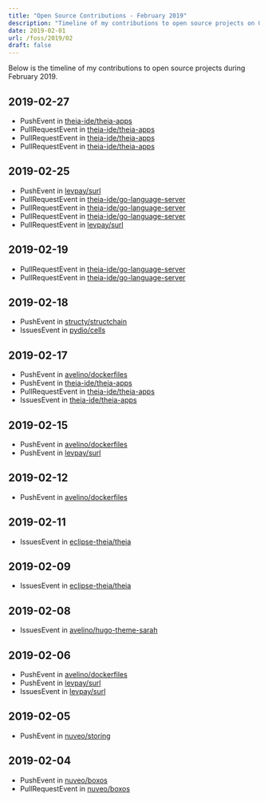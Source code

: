 ```yaml
---
title: "Open Source Contributions - February 2019"
description: "Timeline of my contributions to open source projects on GitHub during February 2019."
date: 2019-02-01
url: /foss/2019/02
draft: false
---
```


Below is the timeline of my contributions to open source projects during February 2019.

## 2019-02-27

- PushEvent in [theia-ide/theia-apps](https://github.com/theia-ide/theia-apps)
- PullRequestEvent in [theia-ide/theia-apps](https://github.com/theia-ide/theia-apps)
- PullRequestEvent in [theia-ide/theia-apps](https://github.com/theia-ide/theia-apps)
- PullRequestEvent in [theia-ide/theia-apps](https://github.com/theia-ide/theia-apps)

## 2019-02-25

- PushEvent in [levpay/surl](https://github.com/levpay/surl)
- PullRequestEvent in [theia-ide/go-language-server](https://github.com/theia-ide/go-language-server)
- PullRequestEvent in [theia-ide/go-language-server](https://github.com/theia-ide/go-language-server)
- PullRequestEvent in [theia-ide/go-language-server](https://github.com/theia-ide/go-language-server)
- PullRequestEvent in [levpay/surl](https://github.com/levpay/surl)

## 2019-02-19

- PullRequestEvent in [theia-ide/go-language-server](https://github.com/theia-ide/go-language-server)
- PullRequestEvent in [theia-ide/go-language-server](https://github.com/theia-ide/go-language-server)

## 2019-02-18

- PushEvent in [structy/structchain](https://github.com/structy/structchain)
- IssuesEvent in [pydio/cells](https://github.com/pydio/cells)

## 2019-02-17

- PushEvent in [avelino/dockerfiles](https://github.com/avelino/dockerfiles)
- PushEvent in [theia-ide/theia-apps](https://github.com/theia-ide/theia-apps)
- PullRequestEvent in [theia-ide/theia-apps](https://github.com/theia-ide/theia-apps)
- IssuesEvent in [theia-ide/theia-apps](https://github.com/theia-ide/theia-apps)

## 2019-02-15

- PushEvent in [avelino/dockerfiles](https://github.com/avelino/dockerfiles)
- PushEvent in [levpay/surl](https://github.com/levpay/surl)

## 2019-02-12

- PushEvent in [avelino/dockerfiles](https://github.com/avelino/dockerfiles)

## 2019-02-11

- IssuesEvent in [eclipse-theia/theia](https://github.com/eclipse-theia/theia)

## 2019-02-09

- IssuesEvent in [eclipse-theia/theia](https://github.com/eclipse-theia/theia)

## 2019-02-08

- IssuesEvent in [avelino/hugo-theme-sarah](https://github.com/avelino/hugo-theme-sarah)

## 2019-02-06

- PushEvent in [avelino/dockerfiles](https://github.com/avelino/dockerfiles)
- PushEvent in [levpay/surl](https://github.com/levpay/surl)
- IssuesEvent in [levpay/surl](https://github.com/levpay/surl)

## 2019-02-05

- PushEvent in [nuveo/storing](https://github.com/nuveo/storing)

## 2019-02-04

- PushEvent in [nuveo/boxos](https://github.com/nuveo/boxos)
- PullRequestEvent in [nuveo/boxos](https://github.com/nuveo/boxos)

